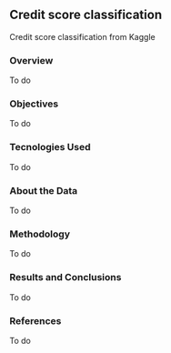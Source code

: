 ## Credit score classification
Credit score classification from Kaggle
### Overview
To do
### Objectives
To do
### Tecnologies Used
To do
### About the Data
To do
### Methodology
To do
### Results and Conclusions
To do
### References
To do
